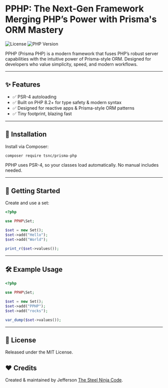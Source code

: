 # PPHP: The Next-Gen Framework Merging PHP’s Power with Prisma's ORM Mastery

![License](https://img.shields.io/badge/license-MIT-blue.svg)
![PHP Version](https://img.shields.io/badge/php-8.2%2B-8892BF.svg)

PPHP (Prisma PHP) is a modern framework that fuses PHP’s robust server capabilities with the intuitive power of Prisma-style ORM. Designed for developers who value simplicity, speed, and modern workflows.

---

## ✨ Features

- ✅ PSR-4 autoloading
- ✅ Built on PHP 8.2+ for type safety & modern syntax
- ✅ Designed for reactive apps & Prisma-style ORM patterns
- ✅ Tiny footprint, blazing fast

---

## 🚀 Installation

Install via Composer:

```bash
composer require tsnc/prisma-php
```

PPHP uses PSR-4, so your classes load automatically. No manual includes needed.

---

## 🏁 Getting Started

Create and use a set:

```php
<?php

use PPHP\Set;

$set = new Set();
$set->add("Hello");
$set->add("World");

print_r($set->values());
```

---

## 🛠 Example Usage

```php
<?php

use PPHP\Set;

$set = new Set();
$set->add("PPHP");
$set->add("rocks");

var_dump($set->values());
```

---

## 📜 License

Released under the MIT License.

## ❤️ Credits

Created & maintained by Jefferson [The Steel Ninja Code](https://thesteelninjacode.com/).
